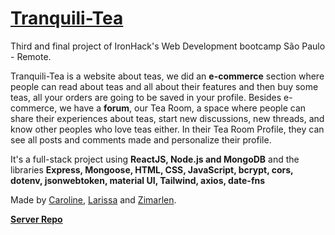 # [Tranquili-Tea](https://tranquili-tea.netlify.app/)

Third and final project of IronHack's Web Development bootcamp São Paulo - Remote.

Tranquili-Tea is a website about teas, we did an **e-commerce** section where people can read about teas and all about their features and then buy some teas, all your orders are going to be saved in your profile. Besides e-commerce, we have a **forum**, our Tea Room, a space where people can share their experiences about teas, start new discussions, new threads, and know other peoples who love teas either. In their Tea Room Profile, they can see all posts and comments made and personalize their profile.

It's a full-stack project using **ReactJS, Node.js and MongoDB** and the libraries **Express, Mongoose, HTML, CSS, JavaScript, bcrypt, cors, dotenv, jsonwebtoken, material UI, Tailwind, axios, date-fns**

Made by [Caroline](https://github.com/carolineabreu), [Larissa](https://github.com/larissambn) and [Zimarlen](https://github.com/ZihSilva).

[**Server Repo**](https://github.com/carolineabreu/Tranquili-Tea-api)
